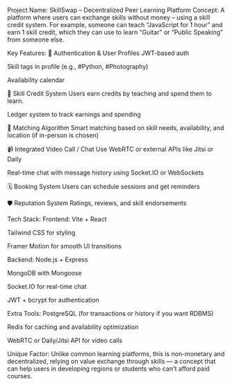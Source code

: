 Project Name: SkillSwap – Decentralized Peer Learning Platform
Concept:
A platform where users can exchange skills without money – using a skill credit system. For example, someone can teach “JavaScript for 1 hour” and earn 1 skill credit, which they can use to learn “Guitar” or “Public Speaking” from someone else.

Key Features:
🔐 Authentication & User Profiles
JWT-based auth

Skill tags in profile (e.g., #Python, #Photography)

Availability calendar

🧠 Skill Credit System
Users earn credits by teaching and spend them to learn.

Ledger system to track earnings and spending

🧭 Matching Algorithm
Smart matching based on skill needs, availability, and location (if in-person is chosen)

📹 Integrated Video Call / Chat
Use WebRTC or external APIs like Jitsi or Daily

Real-time chat with message history using Socket.IO or WebSockets

🗓️ Booking System
Users can schedule sessions and get reminders

🛡️ Reputation System
Ratings, reviews, and skill endorsements

Tech Stack:
Frontend:
Vite + React

Tailwind CSS for styling

Framer Motion for smooth UI transitions

Backend:
Node.js + Express

MongoDB with Mongoose

Socket.IO for real-time chat

JWT + bcrypt for authentication

Extra Tools:
PostgreSQL (for transactions or history if you want RDBMS)

Redis for caching and availability optimization

WebRTC or Daily/Jitsi API for video calls

Unique Factor:
Unlike common learning platforms, this is non-monetary and decentralized, relying on value exchange through skills — a concept that can help users in developing regions or students who can't afford paid courses.


